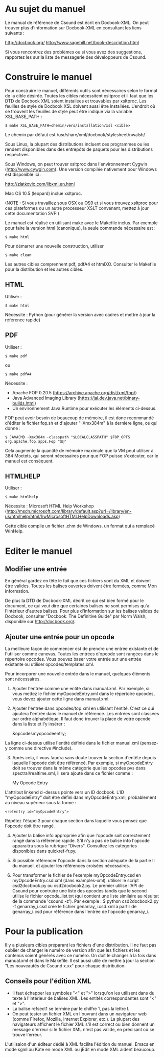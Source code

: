 # Au sujet du manuel 

Le manual de référence de Csound est écrit en Docbook-XML. On peut trouver plus
d'information sur Docbook-XML en consultant les liens suivants :

http://docbook.org/
http://www.sagehill.net/book-description.html

Si vous rencontrez des problèmes ou si vous avez des suggestions, rapportez les
sur la liste de messagerie des développeurs de Csound.


# Construire le manuel

Pour construire le manuel, différents outils sont nécessaires selon le format
de la cible désirée. Toutes les cibles nécessitent xsltproc et il faut que les
DTD de Docbook XML soient installées et trouvables par xsltproc. Les feuilles
de style de Docbook XSL doivent aussi être installées. L'endroit où se trouvent
les feuilles de style peut être indiqué via la variable XSL_BASE_PATH :

    $ make XSL_BASE_PATH=chemin/vers/installation/xsl <cible>

Le chemin par défaut est /usr/share/xml/docbook/stylesheet/nwalsh/

Sous Linux, la plupart des distributions incluent ces programmes ou les rendent
disponibles dans des entrepôts de paquets pour les distributions respectives.

Sous Windows, on peut trouver xsltproc dans l'environnement Cygwin
(http://www.cywgin.com). Une version compilée nativement pour Windows est
disponible ici :

http://zlatkovic.com/libxml.en.html

Mac OS 10.5 (leopard) inclue xsltproc.

(NOTE : Si vous travaillez sous OSX ou OS9 et si vous trouvez xsltproc pour ces
plateformes ou un autre processeur XSLT convenant, mettez à jour cette
documentation SVP.)

Le manuel est réalisé en utilisant make avec le Makefile inclus. Par exemple
pour faire la version html (canonique), la seule commande nécessaire est :

    $ make html

Pour démarrer une nouvelle construction, utiliser

    $ make clean

Les autres cibles comprennent pdf, pdfA4 et htmlXO. Consulter le Makefile pour
la distribution et les autres cibles.


## HTML 

Utiliser :

    $ make html

Nécessite : Python (pour générer la version avec cadres et mettre à jour la
            référence rapide)


## PDF 

Utiliser :

    $ make pdf

ou

    $ make pdfA4

Nécessite : 

* Apache FOP 0.20.5 (https://archive.apache.org/dist/xml/fop/)
* Java Advanced Imaging Library (https://jai.dev.java.net/binary-builds.html)
* Un environnement Java Runtime pour exécuter les éléments ci-dessus.

FOP peut avoir besoin de beaucoup de mémoire, il est donc recommandé d'éditer le
fichier fop.sh et d'ajouter "-Xmx384m" à la dernière ligne, ce qui donne :

    $ JAVACMD -Xmx384m -classpath "$LOCALCLASSPATH" $FOP_OPTS org.apache.fop.apps.Fop "$@"

Cela augmente la quantité de mémoire maximale que la VM peut utiliser à 384 Moctets,
qui seront nécessaires pour que FOP puisse s'exécuter, car le manuel est conséquent.


## HTMLHELP 

Utiliser :

    $ make htmlhelp

Nécessite : Microsoft HTML Help Workshop
              (http://msdn.microsoft.com/library/default.asp?url=/library/en-us/htmlhelp/html/hwMicrosoftHTMLHelpDownloads.asp)

Cette cible compile un fichier .chm de Windows, un format qui a remplacé WinHelp.


# Editer le manuel

## Modifier une entrée

En général gardez en tête le fait que ces fichiers sont du XML et doivent être
valides. Toutes les balises ouvertes doivent être fermées, comme
<para>Mon information</para>.

De plus la DTD de Docbook-XML décrit ce qui est bien formé pour le document, ce
qui veut dire que certaines balises ne sont permises qu'à l'intérieur d'autres
balises. Pour plus d'information sur les balises valides de Docbook, consulter
"Docbook: The Definitive Guide" par Norm Walsh, disponible sur
http://docbook.org/.


## Ajouter une entrée pour un opcode 

La meilleure façon de commencer est de prendre une entrée existante et de
l'utiliser comme canevas. Toutes les entrées d'opcode sont rangées dans le
répertoire opcodes. Vous pouvez baser votre entrée sur une entrée existante
ou utiliser opcodes/templates.xml.

Pour incorporer une nouvelle entrée dans le manuel, quelques éléments sont
nécessaires.

1. Ajouter l'entrée comme une entité dans manual.xml. Par exemple, si vous
mettez le fichier myOpcodeEntry.xml dans le répertoire opcodes, vous devez
ajouter cette ligne dans manual.xml:

    <!ENTITY opcodesmyopcodeentry SYSTEM "opcodes/myOpcodeEntry.xml">

2. Ajouter l'entrée dans opcodes/top.xml en utilisant l'entité. C'est ce qui
ajoutera l'entrée dans le manuel de référence. Les entrées sont classées par
ordre alphabétique. Il faut donc trouver la place de votre opcode dans la
liste et l'y insérer :

    &opcodesmyopcodeentry;

La ligne ci-dessus utilise l'entité définie dans le fichier manual.xml
(pensez-y comme une directive #include).

3. Après cela, il vous faudra sans doute trouver la section d'entête depuis
laquelle l'opcode doit être référencé. Par exemple, si myOpcodeEntry doit se
trouver dans la même catégorie que les opcodes pvs dans spectral/realtime.xml,
il sera ajouté dans ce fichier comme :
    
    <link linkend="myOpcodeEntry"><citetitle>My Opcode Entry</citetitle></link>

L'attribut linkend ci-dessus pointe vers un ID docbook. L'ID "myOpcodeEntry"
doit être défini dans myOpcodeEntry.xml, probablement au niveau supérieur sous
la forme :

    <refentry id="myOpcodeEntry">

Répétez l'étape 3 pour chaque section dans laquelle vous pensez que l'opcode
doit être rangé.

4. Ajouter la balise info appropriée afin que l'opcode soit correctement rangé
dans la référence rapide. S'il n'y a pas de balise info l'opcode apparaitra sous
la rubrique "Divers". Consultez les catégories disponibles dans quickref-fr.py.

5. Si possible référencer l'opcode dans la section adéquate de la partie II du
manuel, et ajouter les références croisées nécessaires.

6. Pour transformer le fichier de l'exemple myOpcodeEntry.csd en
myOpcodeEntry.csd.xml (dans examples-xml), utiliser le script csd2docbook.py ou
csd2docbook2.py. Le premier utilise l'API de Csound pour contruire une liste
des opcodes tandis que le second utilise le fichier opcode_list.txt (qui contient
une liste similaire au résultat de la commande 'csound -z'). Par exemple :
$ python csd2docbook2.py -f genarray_i.csd crée le fichier genarray_i.csd.xml
à partir de genarray_i.csd pour référence dans l'entrée de l'opcode genarray_i.


# Pour la publication

Il y a plusieurs cibles préparant les fichiers d'une distribution. Il ne faut
pas oublier de changer le numéro de version afin que les fichiers et les
contenus soient générés avec ce numéro. On doit le changer à la fois dans
manual.xml et dans le Makefile. Il est aussi utile de mettre à jour la section
"Les nouveautés de Csound x.xx" pour chaque distribution.

## Conseils pour l'édition XML

* Il faut échapper les symboles "<" et ">" lorsqu'on les utilisent dans du texte
à l'intérieur de balises XML. Les entités correspondantes sont "&lt;" et "&gt;".
* La balise refsect1 se termine par le chiffre 1, pas la lettre l.
* On peut tester un fichier XML en l'ouvrant dans un navigateur web (comme
Firefox, Mozilla, Internet Explorer, etc.). La plupart des navigateurs affichent
le fichier XML s'il est correct ou bien donnent un message d'erreur si le fichier
XML n'est pas valide, en précisant où se trouve l'erreur.

L'utilisaion d'un éditeur dédié à XML facilite l'édition du manuel. Emacs en mode
sgml ou Kate en mode XML ou jEdit en mode XML aident beaucoup.

